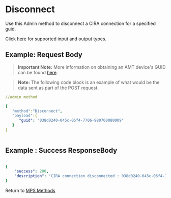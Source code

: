 # Disconnect

Use this Admin method to disconnect a CIRA connection for a specified guid.

Click [here](types.md) for supported input and output types.

## Example: Request Body

>**Important Note:** More information on obtaining an AMT device's GUID can be found [here](../../Topics/guids.md).

>**Note:** The following code block is an example of what would be the data sent as part of the POST request. 

``` yaml
//admin method

{  
   "method":"Disconnect",
   "payload":{
      "guid": "038d0240-045c-05f4-7706-980700080009"
   }
}
	
```
## Example : Success ResponseBody

``` yaml

{
	"success": 200,
	"description": "CIRA connection disconnected : 038d0240-045c-05f4-7706-980700080009"
}

```

Return to [MPS Methods](../indexMPS.md)